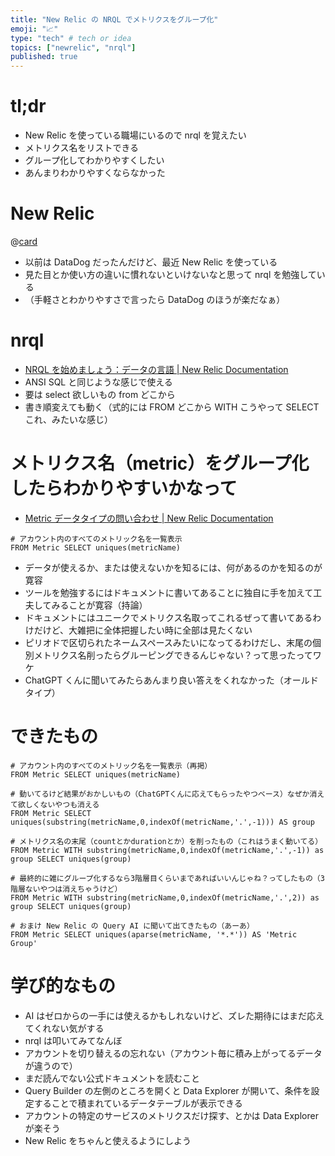 ```yaml
---
title: "New Relic の NRQL でメトリクスをグループ化"
emoji: "📈"
type: "tech" # tech or idea
topics: ["newrelic", "nrql"]
published: true
---
```


# tl;dr

- New Relic を使っている職場にいるので nrql を覚えたい
- メトリクス名をリストできる
- グループ化してわかりやすくしたい
- あんまりわかりやすくならなかった

# New Relic

@[card](https://newrelic.com/jp)

- 以前は DataDog だったんだけど、最近 New Relic を使っている
- 見た目とか使い方の違いに慣れないといけないなと思って nrql を勉強している
- （手軽さとわかりやすさで言ったら DataDog のほうが楽だなぁ）

# nrql

- [NRQL を始めましょう：データの言語 | New Relic Documentation](https://docs.newrelic.com/jp/docs/nrql/get-started/introduction-nrql-new-relics-query-language/)
- ANSI SQL と同じような感じで使える
- 要は select 欲しいもの from どこから
- 書き順変えても動く（式的には FROM どこから WITH こうやって SELECT これ、みたいな感じ）

# メトリクス名（metric）をグループ化したらわかりやすいかなって

- [Metric データタイプの問い合わせ | New Relic Documentation](https://docs.newrelic.com/jp/docs/data-apis/understand-data/metric-data/query-metric-data-type/#explore-metric-data)

```nrql
# アカウント内のすべてのメトリック名を一覧表示
FROM Metric SELECT uniques(metricName)
```

- データが使えるか、または使えないかを知るには、何があるのかを知るのが寛容
- ツールを勉強するにはドキュメントに書いてあることに独自に手を加えて工夫してみることが寛容（持論）
- ドキュメントにはユニークでメトリクス名取ってこれるぜって書いてあるわけだけど、大雑把に全体把握したい時に全部は見たくない
- ピリオドで区切られたネームスペースみたいになってるわけだし、末尾の個別メトリクス名削ったらグルーピングできるんじゃない？って思ったってワケ
- ChatGPT くんに聞いてみたらあんまり良い答えをくれなかった（オールドタイプ）

# できたもの

```nrql
# アカウント内のすべてのメトリック名を一覧表示（再掲）
FROM Metric SELECT uniques(metricName)

# 動いてるけど結果がおかしいもの（ChatGPTくんに応えてもらったやつベース）なぜか消えて欲しくないやつも消える
FROM Metric SELECT uniques(substring(metricName,0,indexOf(metricName,'.',-1))) AS group

# メトリクス名の末尾（countとかdurationとか）を削ったもの（これはうまく動いてる）
FROM Metric WITH substring(metricName,0,indexOf(metricName,'.',-1)) as group SELECT uniques(group)

# 最終的に雑にグループ化するなら3階層目くらいまであればいいんじゃね？ってしたもの（3階層ないやつは消えちゃうけど）
FROM Metric WITH substring(metricName,0,indexOf(metricName,'.',2)) as group SELECT uniques(group)

# おまけ New Relic の Query AI に聞いて出てきたもの（あーあ）
FROM Metric SELECT uniques(aparse(metricName, '*.*')) AS 'Metric Group'
```

# 学び的なもの

- AI はゼロからの一手には使えるかもしれないけど、ズレた期待にはまだ応えてくれない気がする
- nrql は叩いてみてなんぼ
- アカウントを切り替えるの忘れない（アカウント毎に積み上がってるデータが違うので）
- まだ読んでない公式ドキュメントを読むこと
- Query Builder の左側のところを開くと Data Explorer が開いて、条件を設定することで積まれているデータテーブルが表示できる
- アカウントの特定のサービスのメトリクスだけ探す、とかは Data Explorer が楽そう
- New Relic をちゃんと使えるようにしよう
